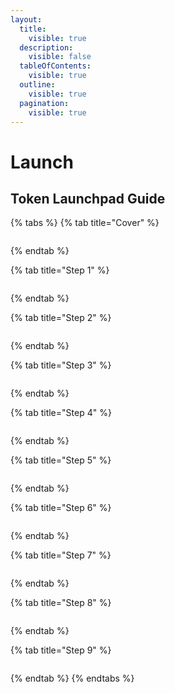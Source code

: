 ```yaml
---
layout:
  title:
    visible: true
  description:
    visible: false
  tableOfContents:
    visible: true
  outline:
    visible: true
  pagination:
    visible: true
---
```


# Launch

## Token Launchpad Guide

{% tabs %}
{% tab title="Cover" %}
<figure><img src="../../.gitbook/assets/slide 0- Token Launchpad.png" alt=""><figcaption></figcaption></figure>
{% endtab %}

{% tab title="Step 1" %}
<figure><img src="../../.gitbook/assets/slide 1- Token Launchpad.png" alt=""><figcaption></figcaption></figure>
{% endtab %}

{% tab title="Step 2" %}
<figure><img src="../../.gitbook/assets/slide 2- Token Launchpad.png" alt=""><figcaption></figcaption></figure>
{% endtab %}

{% tab title="Step 3" %}
<figure><img src="../../.gitbook/assets/slide 3- Token Launchpad.png" alt=""><figcaption></figcaption></figure>
{% endtab %}

{% tab title="Step 4" %}
<figure><img src="../../.gitbook/assets/slide 4- Token Launchpad.png" alt=""><figcaption></figcaption></figure>
{% endtab %}

{% tab title="Step 5" %}
<figure><img src="../../.gitbook/assets/slide 5- Token Launchpad.png" alt=""><figcaption></figcaption></figure>
{% endtab %}

{% tab title="Step 6" %}
<figure><img src="../../.gitbook/assets/slide 6- Token Launchpad.png" alt=""><figcaption></figcaption></figure>
{% endtab %}

{% tab title="Step 7" %}
<figure><img src="../../.gitbook/assets/slide 7- Token Launchpad.png" alt=""><figcaption></figcaption></figure>
{% endtab %}

{% tab title="Step 8" %}
<figure><img src="../../.gitbook/assets/slide 8- Token Launchpad.png" alt=""><figcaption></figcaption></figure>
{% endtab %}

{% tab title="Step 9" %}
<figure><img src="../../.gitbook/assets/slide 9- Token Launchpad.png" alt=""><figcaption></figcaption></figure>
{% endtab %}
{% endtabs %}
